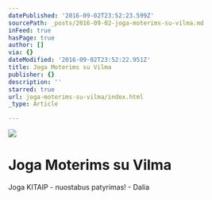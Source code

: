 ```yaml
---
datePublished: '2016-09-02T23:52:23.599Z'
sourcePath: _posts/2016-09-02-joga-moterims-su-vilma.md
inFeed: true
hasPage: true
author: []
via: {}
dateModified: '2016-09-02T23:52:22.951Z'
title: Joga Moterims su Vilma
publisher: {}
description: ''
starred: true
url: joga-moterims-su-vilma/index.html
_type: Article

---
```

![](https://the-grid-user-content.s3-us-west-2.amazonaws.com/b2d7dfdf-e14c-47ac-927e-24de2f88634a.jpg)

# Joga Moterims su Vilma

Joga KITAIP - nuostabus patyrimas! - Dalia